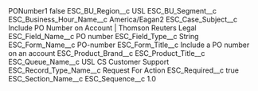 <?xml version="1.0" encoding="UTF-8"?>
<CustomMetadata xmlns="http://soap.sforce.com/2006/04/metadata" xmlns:xsi="http://www.w3.org/2001/XMLSchema-instance" xmlns:xsd="http://www.w3.org/2001/XMLSchema">
    <label>PONumber1</label>
    <protected>false</protected>
    <values>
        <field>ESC_BU_Region__c</field>
        <value xsi:type="xsd:string">USL</value>
    </values>
    <values>
        <field>ESC_BU_Segment__c</field>
        <value xsi:nil="true"/>
    </values>
    <values>
        <field>ESC_Business_Hour_Name__c</field>
        <value xsi:type="xsd:string">America/Eagan2</value>
    </values>
    <values>
        <field>ESC_Case_Subject__c</field>
        <value xsi:type="xsd:string">Include PO Number on Account | Thomson Reuters Legal</value>
    </values>
    <values>
        <field>ESC_Field_Name__c</field>
        <value xsi:type="xsd:string">PO number</value>
    </values>
    <values>
        <field>ESC_Field_Type__c</field>
        <value xsi:type="xsd:string">String</value>
    </values>
    <values>
        <field>ESC_Form_Name__c</field>
        <value xsi:type="xsd:string">PO-number</value>
    </values>
    <values>
        <field>ESC_Form_Title__c</field>
        <value xsi:type="xsd:string">Include a PO number on an account</value>
    </values>
    <values>
        <field>ESC_Product_Brand__c</field>
        <value xsi:nil="true"/>
    </values>
    <values>
        <field>ESC_Product_Title__c</field>
        <value xsi:nil="true"/>
    </values>
    <values>
        <field>ESC_Queue_Name__c</field>
        <value xsi:type="xsd:string">USL CS Customer Support</value>
    </values>
    <values>
        <field>ESC_Record_Type_Name__c</field>
        <value xsi:type="xsd:string">Request For Action</value>
    </values>
    <values>
        <field>ESC_Required__c</field>
        <value xsi:type="xsd:boolean">true</value>
    </values>
    <values>
        <field>ESC_Section_Name__c</field>
        <value xsi:nil="true"/>
    </values>
    <values>
        <field>ESC_Sequence__c</field>
        <value xsi:type="xsd:double">1.0</value>
    </values>
</CustomMetadata>
